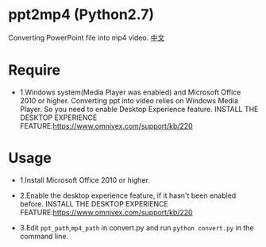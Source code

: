 # ppt2mp4 (Python2.7)
Converting PowerPoint file into mp4 video. [中文](https://github.com/SamuelLiuCN/ppt2mp4/blob/master/README-CN.md)

# Require
- 1.Windows system(Media Player was enabled) and Microsoft Office 2010 or higher. Converting ppt into video relies on Windows Media Player. So you need to enable Desktop Experience feature. INSTALL THE DESKTOP EXPERIENCE FEATURE:https://www.omnivex.com/support/kb/220

# Usage
- 1.Install Microsoft Office 2010 or higher.

- 2.Enable the desktop experience feature, if it hasn't been enabled before. INSTALL THE DESKTOP EXPERIENCE FEATURE:https://www.omnivex.com/support/kb/220

- 3.Edit `ppt_path`,`mp4_path` in convert.py and run `python convert.py` in the command line.

